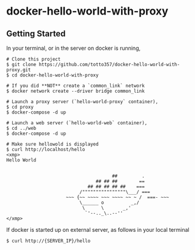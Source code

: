 # docker-hello-world-with-proxy

## Getting Started

In your terminal, or in the server on docker is running,

```console
# Clone this project
$ git clone https://github.com/totto357/docker-hello-world-with-proxy.git
$ cd docker-hello-world-with-proxy

# If you did **NOT** create a `common_link` network
$ docker network create --driver bridge common_link

# Launch a proxy server (`hello-world-proxy` container),
$ cd proxy
$ docker-compose -d up

# Launch a web server (`hello-world-web` container),
$ cd ../web
$ docker-compose -d up

# Make sure hellowold is displayed
$ curl http://localhost/hello
<xmp>
Hello World


                                       ##         .
                                 ## ## ##        ==
                              ## ## ## ## ##    ===
                           /""""""""""""""""\___/ ===
                      ~~~ {~~ ~~~~ ~~~ ~~~~ ~~ ~ /  ===- ~~~
                           \______ o          _,/
                            \      \       _,'
                             `'--.._\..--''
</xmp>
```

If docker is started up on external server, as follows in your local terminal
```console
$ curl http://{SERVER_IP}/hello
```

